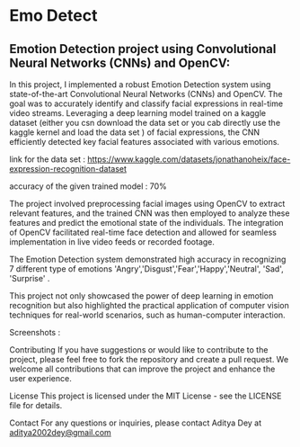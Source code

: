 # Emo Detect

## Emotion Detection project using Convolutional Neural Networks (CNNs) and OpenCV:

In this project, I implemented a robust Emotion Detection system using state-of-the-art Convolutional Neural Networks (CNNs) and OpenCV. The goal was to accurately identify and classify facial expressions in real-time video streams. Leveraging a deep learning model trained on a kaggle dataset  (either you csn download the data set or you cab directly use the kaggle kernel and load the data set ) of facial expressions, the CNN efficiently detected key facial features associated with various emotions.

link for the data set : https://www.kaggle.com/datasets/jonathanoheix/face-expression-recognition-dataset

accuracy of the given trained model : 70%

The project involved preprocessing facial images using OpenCV to extract relevant features, and the trained CNN was then employed to analyze these features and predict the emotional state of the individuals. The integration of OpenCV facilitated real-time face detection and allowed for seamless implementation in live video feeds or recorded footage.

The Emotion Detection system demonstrated high accuracy in recognizing 7 different type of emotions 'Angry','Disgust','Fear','Happy','Neutral', 'Sad', 'Surprise' .

This project not only showcased the power of deep learning in emotion recognition but also highlighted the practical application of computer vision techniques for real-world scenarios, such as human-computer interaction.

Screenshots :

Contributing If you have suggestions or would like to contribute to the project, please feel free to fork the repository and create a pull request. We welcome all contributions that can improve the project and enhance the user experience.

License This project is licensed under the MIT License - see the LICENSE file for details.

Contact For any questions or inquiries, please contact Aditya Dey at aditya2002dey@gmail.com
